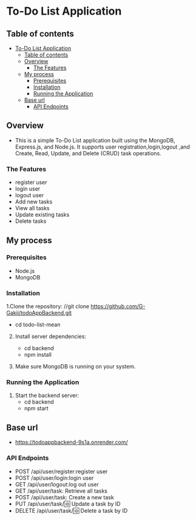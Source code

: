 # To-Do List Application

## Table of contents

- [To-Do List Application](#to-do-list-application)
  - [Table of contents](#table-of-contents)
  - [Overview](#overview)
    - [The Features](#the-features)
  - [My process](#my-process)
    - [Prerequisites](#prerequisites)
    - [Installation](#installation)
    - [Running the Application](#running-the-application)
  - [Base url](#base-url)
    - [API Endpoints](#api-endpoints)

## Overview

- This is a simple To-Do List application built using the MongoDB, Express.js, and Node.js. It supports user registration,login,logout ,and Create, Read, Update, and Delete (CRUD) task operations.

### The Features

- register user
- login user
- logout user
- Add new tasks
- View all tasks
- Update existing tasks
- Delete tasks

## My process

### Prerequisites

- Node.js
- MongoDB

### Installation

1.Clone the repository: //git clone https://github.com/G-Gakii/todoAppBackend.git

- cd todo-list-mean

2. Install server dependencies:

   - cd backend
   - npm install

3. Make sure MongoDB is running on your system.

### Running the Application

1. Start the backend server:
   - cd backend
   - npm start

## Base url

- https://todoappbackend-9s1a.onrender.com/

### API Endpoints

- POST /api/user/register:register user
- POST /api/user/login:login user
- GET /api/user/logout:log out user
- GET /api/user/task: Retrieve all tasks
- POST /api/user/task: Create a new task
- PUT /api/user/task/:id: Update a task by ID
- DELETE /api/user/task/:id: Delete a task by ID
